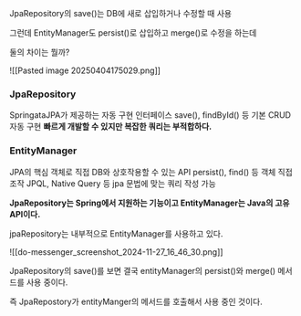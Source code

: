   

JpaRepository의 save()는 DB에 새로 삽입하거나 수정할 때 사용

그런데 EntityManager도 persist()로 삽입하고 merge()로 수정을 하는데

둘의 차이는 뭘까?

  ![[Pasted image 20250404175029.png]]

### JpaRepository
SpringataJPA가 제공하는 자동 구현 인터페이스
save(), findById() 등 기본 CRUD 자동 구현
**빠르게 개발할 수 있지만 복잡한 쿼리는 부적합하다.**
  
### EntityManager
JPA의 핵심 객체로 직접 DB와 상호작용할 수 있는 API
persist(), find() 등 객체 직접 조작
JPQL, Native Query 등 jpa 문법에 맞는 쿼리 작성 가능


**JpaRepository는 Spring에서 지원하는 기능이고 EntityManager는 Java의 고유 API이다.**

jpaRepository는 내부적으로 EntityManager를 사용하고 있다.


![[do-messenger_screenshot_2024-11-27_16_46_30.png]]

  

JpaRepository의 save()를 보면 결국 entityManager의 persist()와 merge() 메서드를 사용 중이다.

즉 JpaRepostory가 entityManger의 메서드를 호출해서 사용 중인 것이다.